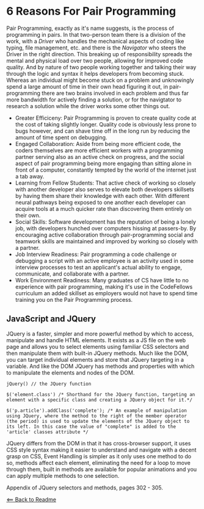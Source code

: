 # 6 Reasons For Pair Programming

Pair Programming, exactly as it's name suggests, is the process of programming in pairs. In that two-person team there is a division of the work, with a *Driver* who handles the mechanical aspects of coding like typing, file management, etc. and there is the *Navigator* who steers the Driver in the right direction. This breaking up of responsibility spreads the mental and physical load over two people, allowing for improved code quality. And by nature of two people working together and talking their way through the logic and syntax it helps developers from becoming stuck. Whereas an individual might become stuck on a problem and unknowingly spend a large amount of time in their own head figuring it out, in pair-programming there are two brains involved in each problem and thus far more bandwidth for actively finding a solution, or for the navigtator to research a solution while the driver works some other things out.

* Greater Efficiceny: Pair Programming is proven to create quality code at the cost of taking slightly longer. Quality code is obviously less prone to bugs however, and can shave time off in the long run by reducing the amount of time spent on debugging.
* Engaged Collaboration: Aside from being more efficient code, the coders themselves are more efficient workers with a programming partner serving also as an active check on progress, and the social aspect of pair programming being more engaging than sitting alone in front of a computer, constantly tempted by the world of the internet just a tab away.
* Learning from Fellow Students: That active check of working so closely with another developer also serves to elevate both developers skillsets by having them share their knowledge with each other. With different neural pathways being exposed to one another each developer can acquire tools at a much quicker rate than discovering them entirely on their own.
* Social Skills: Software development has the reputation of being a lonely job, with developers hunched over computers hissing at passers-by. By encouraging active collaboration through pair-programming social and teamwork skills are maintained and improved by working so closely with a partner.
* Job Interview Readiness: Pair programming a code challenge or debugging a script with an active employee is an activity used in some interview processes to test an applicant's actual ability to engage, communicate, and collaborate with a partner.
* Work Environment Readiness: Many graduates of CS have little to no experience with pair programming, making it's use in the CodeFellows curriculum an added skillset as employers would not have to spend time training you on the Pair Programming process.

## JavaScript and JQuery

JQuery is a faster, simpler and more powerful method by which to access, manipulate and handle HTML elements. It exists as a JS file on the web page and allows you to select elements using familiar CSS selectors and then manipulate them with built-in JQuery methods. Much like the DOM, you can target individual elements and store that JQuery targeting in a variable. And like the DOM JQuery has methods and properties with which to manipulate the elements and nodes of the DOM.

```JS
jQuery() // the JQuery function

$('element.class') /* Shorthand for the JQuery function, targeting an element with a specific class and creating a JQuery object for it.*/

$('p.article').addClass('complete'); /* An example of manipulation using JQuery, where the method to the right of the member operator (the period) is used to update the elements of the JQuery object to its left. In this case the value of "complete" is added to the 'article' classes attribute */ 

```

JQuery differs from the DOM in that it has cross-browser support, it uses CSS style syntax making it easier to understand and navigate with a decent grasp on CSS, Event Handling is simpler as it only uses one method to do so, methods affect each element, eliminating the need for a loop to move through them, built in methods are available for popular animations and you can apply multiple methods to one selection.

Appendix of JQuery selectors and methods, pages 302 - 305.

[<== Back to Readme](README.md)
